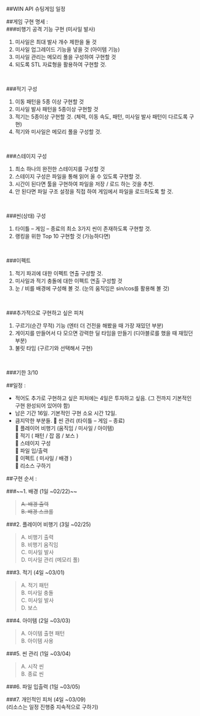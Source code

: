 ##WIN API 슈팅게임 일정  

##게임 구현 명세 :  <br>
###비행기 공격 기능 구현 (미사일 발사)
1.	미사일은 최대 발사 개수 제한을 둘 것
2.	미사일 업그레이드 기능을 넣을 것 (아이템 기능)
3.	미사일 관리는 메모리 풀을 구성하여 구현할 것
4.	되도록 STL 자료형을 활용하여 구현할 것.
<br>

###적기 구성
1.	이동 패턴을 5종 이상 구현할 것
2.	미사일 발사 패턴을 5종이상 구현할 것
3.	적기는 5종이상 구현할 것. (체력, 이동 속도, 패턴, 미사일 발사 패턴이 다르도록 구현)
4.	적기와 미사일은 메모리 풀을 구성할 것.
<br>

###스테이지 구성
1.	최소 하나의 완전한 스테이지를 구성할 것
2.	스테이지 구성은 파일을 통해 읽어 올 수 있도록 구현할 것.
3.	시간이 된다면 툴을 구현하여 파일을 저장 / 로드 하는 것을 추천.
4.	안 된다면 파일 구조 설정을 직접 하여 게임에서 파일을 로드하도록 할 것.
<br>

###씬(상태) 구성
1.	타이틀 – 게임 – 종료의 최소 3가지 씬이 존재하도록 구현할 것.
2.	랭킹을 위한 Top 10 구현할 것 (가능하다면)
<br>

###이펙트
1.	적기 파괴에 대한 이펙트 연출 구성할 것.
2.	미사일과 적기 충돌에 대한 이펙트 연출 구성할 것
3.	눈 / 비를 배경에 구성해 볼 것. (눈의 움직임은 sin/cos를 활용해 볼 것)
<br>

###추가적으로 구현하고 싶은 피처
1.	구르기(순간 무적) 기능 (엔터 더 건전을 해봤을 때 가장 재밌던 부분)
2.	게이지를 만들어서 다 모으면 강력한 딜 타임을 만들기 (디아블로를 했을 때 재밌던 부분)
3.	불릿 타임 (구르기와 선택해서 구현)
<br>

###기한 3/10


##일정  :
-	적어도 추가로 구현하고 싶은 피처에는 4일은 투자하고 싶음. (그 전까지 기본적인 구현 완성되어 있어야 함)
-	남은 기간 16일. 기본적인 구현 소요 시간 12일.
-	큼지막한 부분들.
	씬 관리 (타이틀 – 게임 – 종료) <br>
	플레이어 비행기 (움직임 / 미사일 / 아이템)<br>
	적기 ( 패턴 / 잡 몹 / 보스 )<br>
	스테이지 구성<br>
	파일 입/출력<br>
	이펙트 ( 미사일 / 배경 )<br>
	리소스 구하기<br>


##구현 순서 :

###~~1.	배경 (1일 ~02/22)~~ <br>
  >~~A.	배경 출력~~<br>
  >~~B.	배경 스크롤~~<br>


###2.	플레이어 비행기 (3일 ~02/25)<br>
  > A.	비행기 출력 <br>
  > B.	비행기 움직임 <br>
  > C.	미사일 발사<br>
  > D.	미사일 관리 (메모리 풀)<br>


###3.	적기 (4일 ~03/01)<br>
  > A.	적기 패턴<br>
  > B.	미사일 충돌<br>
  > C.	미사일 발사<br>
  > D.	보스<br>


###4.	아이템 (2일 ~03/03)<br>
  > A.	아이템 출현 패턴<br>
  > B.	아이템 사용<br>


###5.	씬 관리 (1일 ~03/04)<br>
  > A.	시작 씬<br>
  > B.	종료 씬<br>


###6.	파일 입출력 (1일 ~03/05)<br>


###7.	개인적인 피처 (4일 ~03/09)<br>
(리소스는 일정 진행중 지속적으로 구하기)
